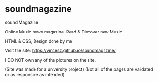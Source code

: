 # soundmagazine

sound Magazine

Online Music news magazine. Read & Discover new Music.

HTML & CSS, Design done by me

Visit the site: https://vincesz.github.io/soundmagazine/

I DO NOT own any of the pictures on the site.

(Site was made for a university project)
(Not all of the pages are validated or as responsive as intended)
